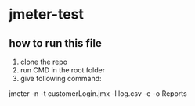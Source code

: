 # jmeter-test
## how to run this file

1. clone the repo
2. run CMD in the root folder
3. give following command:

  
  jmeter -n -t customerLogin.jmx -l log.csv -e -o Reports
  
  
  
